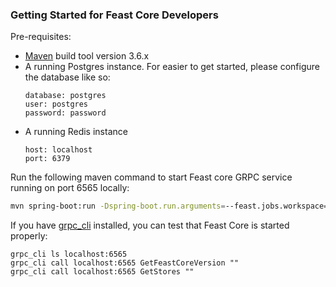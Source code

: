 ### Getting Started for Feast Core Developers

Pre-requisites:
- [Maven](https://maven.apache.org/install.html) build tool version 3.6.x
- A running Postgres instance. For easier to get started, please configure the database like so:
  ```
  database: postgres
  user: postgres 
  password: password
  ``` 
- A running Redis instance
  ```
  host: localhost
  port: 6379
  ```

Run the following maven command to start Feast core GRPC service running on port 6565 locally:
```bash
mvn spring-boot:run -Dspring-boot.run.arguments=--feast.jobs.workspace=/tmp/feast-jobs-workspace
```

If you have [grpc_cli](https://github.com/grpc/grpc/blob/master/doc/command_line_tool.md) installed, you can test that Feast Core is started properly:
```
grpc_cli ls localhost:6565
grpc_cli call localhost:6565 GetFeastCoreVersion ""
grpc_cli call localhost:6565 GetStores ""
```